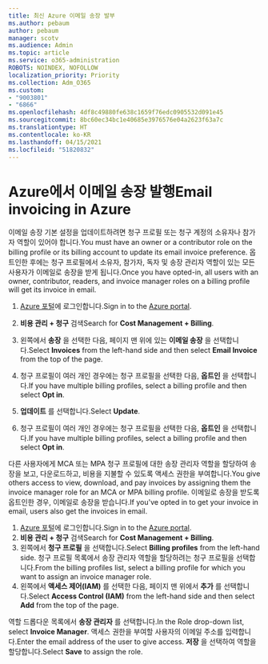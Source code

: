 ```yaml
---
title: 최신 Azure 이메일 송장 발부
ms.author: pebaum
author: pebaum
manager: scotv
ms.audience: Admin
ms.topic: article
ms.service: o365-administration
ROBOTS: NOINDEX, NOFOLLOW
localization_priority: Priority
ms.collection: Adm_O365
ms.custom:
- "9003801"
- "6866"
ms.openlocfilehash: 4df8c49880fe638c1659f76edc0905532d091e45
ms.sourcegitcommit: 8bc60ec34bc1e40685e3976576e04a2623f63a7c
ms.translationtype: HT
ms.contentlocale: ko-KR
ms.lasthandoff: 04/15/2021
ms.locfileid: "51820832"
---
```

# <a name="email-invoicing-in-azure"></a><span data-ttu-id="66e59-102">Azure에서 이메일 송장 발행</span><span class="sxs-lookup"><span data-stu-id="66e59-102">Email invoicing in Azure</span></span>

<span data-ttu-id="66e59-103">이메일 송장 기본 설정을 업데이트하려면 청구 프로필 또는 청구 계정의 소유자나 참가자 역할이 있어야 합니다.</span><span class="sxs-lookup"><span data-stu-id="66e59-103">You must have an owner or a contributor role on the billing profile or its billing account to update its email invoice preference.</span></span> <span data-ttu-id="66e59-104">옵트인한 후에는 청구 프로필에서 소유자, 참가자, 독자 및 송장 관리자 역할이 있는 모든 사용자가 이메일로 송장을 받게 됩니다.</span><span class="sxs-lookup"><span data-stu-id="66e59-104">Once you have opted-in, all users with an owner, contributor, readers, and invoice manager roles on a billing profile will get its invoice in email.</span></span>

1. <span data-ttu-id="66e59-105">[Azure 포털](https://portal.azure.com/)에 로그인합니다.</span><span class="sxs-lookup"><span data-stu-id="66e59-105">Sign in to the [Azure portal](https://portal.azure.com/).</span></span>
2. <span data-ttu-id="66e59-106">**비용 관리 + 청구** 검색</span><span class="sxs-lookup"><span data-stu-id="66e59-106">Search for **Cost Management + Billing**.</span></span>
3. <span data-ttu-id="66e59-107">왼쪽에서 **송장** 을 선택한 다음, 페이지 맨 위에 있는 **이메일 송장** 을 선택합니다.</span><span class="sxs-lookup"><span data-stu-id="66e59-107">Select **Invoices** from the left-hand side and then select **Email Invoice** from the top of the page.</span></span>
4. <span data-ttu-id="66e59-108">청구 프로필이 여러 개인 경우에는 청구 프로필을 선택한 다음, **옵트인** 을 선택합니다.</span><span class="sxs-lookup"><span data-stu-id="66e59-108">If you have multiple billing profiles, select a billing profile and then select **Opt in**.</span></span>

5. <span data-ttu-id="66e59-109">**업데이트** 를 선택합니다.</span><span class="sxs-lookup"><span data-stu-id="66e59-109">Select **Update**.</span></span>
6. <span data-ttu-id="66e59-110">청구 프로필이 여러 개인 경우에는 청구 프로필을 선택한 다음, **옵트인** 을 선택합니다.</span><span class="sxs-lookup"><span data-stu-id="66e59-110">If you have multiple billing profiles, select a billing profile and then select **Opt in**.</span></span>

<span data-ttu-id="66e59-111">다른 사용자에게 MCA 또는 MPA 청구 프로필에 대한 송장 관리자 역할을 할당하여 송장을 보고, 다운로드하고, 비용을 지불할 수 있도록 액세스 권한을 부여합니다.</span><span class="sxs-lookup"><span data-stu-id="66e59-111">You give others access to view, download, and pay invoices by assigning them the invoice manager role for an MCA or MPA billing profile.</span></span> <span data-ttu-id="66e59-112">이메일로 송장을 받도록 옵트인한 경우, 이메일로 송장을 받습니다.</span><span class="sxs-lookup"><span data-stu-id="66e59-112">If you've opted in to get your invoice in email, users also get the invoices in email.</span></span>

1. <span data-ttu-id="66e59-113">[Azure 포털](https://portal.azure.com/)에 로그인합니다.</span><span class="sxs-lookup"><span data-stu-id="66e59-113">Sign in to the [Azure portal](https://portal.azure.com/).</span></span>
2. <span data-ttu-id="66e59-114">**비용 관리 + 청구** 검색</span><span class="sxs-lookup"><span data-stu-id="66e59-114">Search for **Cost Management + Billing**.</span></span>
3. <span data-ttu-id="66e59-115">왼쪽에서 **청구 프로필** 을 선택합니다.</span><span class="sxs-lookup"><span data-stu-id="66e59-115">Select **Billing profiles** from the left-hand side.</span></span> <span data-ttu-id="66e59-116">청구 프로필 목록에서 송장 관리자 역할을 할당하려는 청구 프로필을 선택합니다.</span><span class="sxs-lookup"><span data-stu-id="66e59-116">From the billing profiles list, select a billing profile for which you want to assign an invoice manager role.</span></span>
4. <span data-ttu-id="66e59-117">왼쪽에서 **액세스 제어(IAM)** 를 선택한 다음, 페이지 맨 위에서 **추가** 를 선택합니다.</span><span class="sxs-lookup"><span data-stu-id="66e59-117">Select **Access Control (IAM)** from the left-hand side and then select **Add** from the top of the page.</span></span>

<span data-ttu-id="66e59-118">역할 드롭다운 목록에서 **송장 관리자** 를 선택합니다.</span><span class="sxs-lookup"><span data-stu-id="66e59-118">In the Role drop-down list, select **Invoice Manager**.</span></span> <span data-ttu-id="66e59-119">액세스 권한을 부여할 사용자의 이메일 주소를 입력합니다.</span><span class="sxs-lookup"><span data-stu-id="66e59-119">Enter the email address of the user to give access.</span></span> <span data-ttu-id="66e59-120">**저장** 을 선택하여 역할을 할당합니다.</span><span class="sxs-lookup"><span data-stu-id="66e59-120">Select **Save** to assign the role.</span></span>
